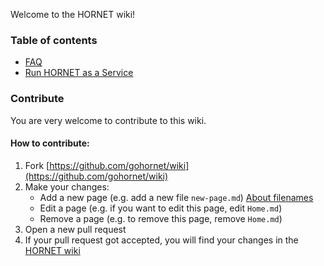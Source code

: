 Welcome to the HORNET wiki!

### Table of contents

- [FAQ](https://github.com/gohornet/hornet/wiki/FAQ)
- [Run HORNET as a Service](https://github.com/gohornet/hornet/wiki/Run-HORNET-as-a-Service)

### Contribute

You are very welcome to contribute to this wiki.

#### How to contribute:

1. Fork [https://github.com/gohornet/wiki](https://github.com/gohornet/wiki)
2. Make your changes:
   - Add a new page (e.g. add a new file `new-page.md`) [About filenames](https://help.github.com/en/github/building-a-strong-community/adding-or-editing-wiki-pages#about-wiki-filenames)
   - Edit a page (e.g. if you want to edit this page, edit `Home.md`)
   - Remove a page (e.g. to remove this page, remove `Home.md`)
3. Open a new pull request
4. If your pull request got accepted, you will find your changes in the [HORNET wiki](https://github.com/gohornet/hornet/wiki)
